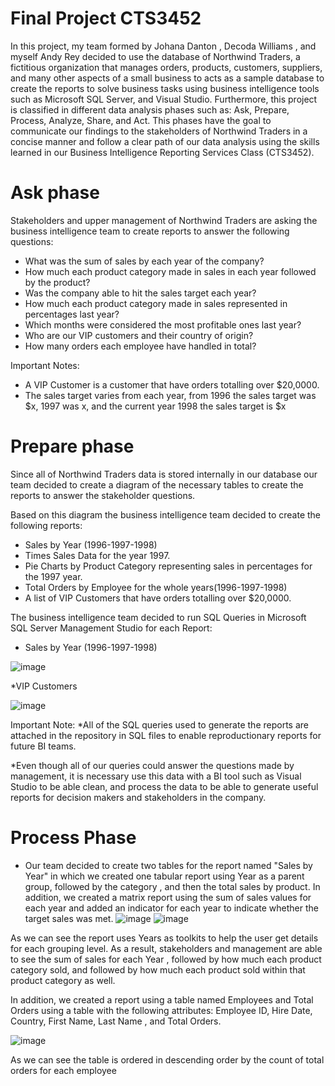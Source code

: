 # Final Project CTS3452
In this project, my team formed by Johana Danton , Decoda Williams , and myself Andy Rey decided to use the database of Northwind Traders, a fictitious organization that manages orders, products, customers, suppliers, and many other aspects of a small business to acts as a sample database to create the reports to solve business tasks using business intelligence tools such as Microsoft SQL Server, and Visual Studio. Furthermore, this project is classified in different data analysis phases such as: Ask, Prepare, Process, Analyze, Share, and Act. This phases have the goal to communicate our findings to the stakeholders of Northwind Traders in a concise manner and follow a clear path of our data analysis using the skills learned in our Business Intelligence Reporting Services Class (CTS3452).

# Ask phase
Stakeholders and upper management of Northwind Traders are asking the business intelligence team to create reports to answer the following questions:
* What was the sum of sales by each year of the company?
* How much each product category made in sales in each year followed by the product?
* Was the company able to hit the sales target each year?
* How much each product category made in sales represented in percentages last year?
* Which months were considered the most profitable ones last year?
* Who are our VIP customers and their country of origin?
* How many orders each employee have handled in total?


Important Notes:
* A VIP Customer is a customer that have orders totalling over $20,0000.
* The sales target varies from each year, from 1996 the sales target was $x, 1997 was x, and the current year 1998 the sales target is $x
                 

# Prepare phase
Since all of Northwind Traders data is stored internally in our database our team decided to create a diagram of the necessary tables to create the reports to answer the stakeholder questions.



Based on this diagram the business intelligence team decided to create the following reports:
* Sales by Year (1996-1997-1998)
* Times Sales Data for the year 1997. 
* Pie Charts by Product Category representing sales in percentages for the 1997 year. 
* Total Orders by Employee for the whole years(1996-1997-1998) 
* A list of VIP Customers that have orders totalling over $20,0000.

The business intelligence team decided to run SQL Queries in Microsoft SQL Server Management Studio for each Report: 
* Sales by Year (1996-1997-1998)
 
 
 ![image](https://user-images.githubusercontent.com/121314771/226076446-6ded7a5b-b604-4e86-b9ec-afa11f281828.png)




*VIP Customers


![image](https://user-images.githubusercontent.com/121314771/226076982-e5066e8d-5aca-4322-a185-01ca479bd638.png)

 

Important Note: 
*All of the SQL queries used to generate the reports are attached in the repository in SQL files to enable reproductionary reports for future BI teams.

*Even though all of our queries could answer the questions made by management, it is necessary use this data with a BI tool such as Visual Studio to be able clean, and process the data to be able to generate useful reports for decision makers and stakeholders in the company.

# Process Phase
- Our team decided to create two tables for the report named "Sales by Year" in which we created one tabular report using Year as a parent group, followed by the category , and then the total sales by product. In addition, we created a matrix report using the sum of sales values for each year and added an indicator for each year to indicate whether the target sales was met.
![image](https://user-images.githubusercontent.com/121314771/222940445-de152ada-e3af-4016-bfc7-0998dfbd9421.png)
![image](https://user-images.githubusercontent.com/121314771/222940570-0d24df99-a7b2-48ee-b28e-f8045f40e7bb.png)

As we can see the report uses Years as toolkits to help the user get details for each grouping level. As a result, stakeholders and management are able to see the sum of sales for each Year , followed by how much each product category sold, and followed by how much each product sold within that product category as well. 

In addition, we created a report using a table named Employees and Total Orders using a table with the following attributes: Employee ID, Hire Date, Country, First Name, Last Name , and Total Orders. 


![image](https://user-images.githubusercontent.com/121314771/229222848-8e506367-1042-46e8-9400-b4a1b0da40f2.png)


As we can see the table is ordered in descending order by the count of total orders for each employee
